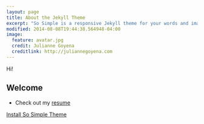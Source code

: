 ```yaml
---
layout: page
title: About the Jekyll Theme
excerpt: "So Simple is a responsive Jekyll theme for your words and images."
modified: 2014-08-08T19:44:38.564948-04:00
image:
  feature: avatar.jpg
  credit: Julianne Goyena
  creditlink: http://juliannegoyena.com
---
```



Hi!

## Welcome

* Check out my [resume](http://juliannegoyena.com/resume.pdf)


<a markdown="0" href="{{ site.url }}/theme-setup" class="btn">Install So Simple Theme</a>

[^1]: Example: *domain.com/category-name/post-title*